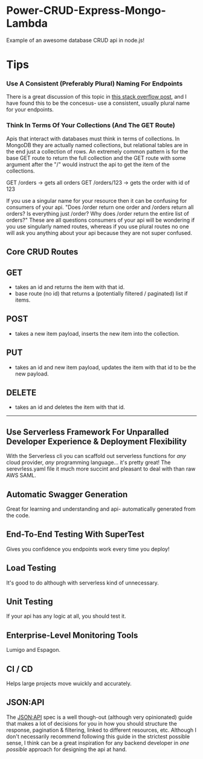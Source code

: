 # Power-CRUD-Express-Mongo-Lambda
Example of an awesome database CRUD api in node.js!

# Tips


### Use A Consistent (Preferably Plural) Naming For Endpoints

There is a great discussion of this topic in [this stack overflow post](https://stackoverflow.com/questions/6845772/rest-uri-convention-singular-or-plural-name-of-resource-while-creating-it), and I have found this to be the concesus- use a consistent, usually plural name for your endpoints.


### Think In Terms Of Your Collections (And The GET Route)
Apis that interact with databases must think in terms of collections. In MongoDB they are actually named collections, but relational tables are in the end just a collection of rows. An extremely common pattern is for the base GET route to return the full collection and the GET route with some argument after the "/" would instruct the api to get the item of the collections.

GET  /orders        -> gets all orders
GET  /orders/123    -> gets the order with id of 123

If you use a singular name for your resource then it can be confusing for consumers of your api. "Does /order return one order and /orders return all orders? Is everything just /order? Why does /order return the entire list of orders?" These are all questions consumers of your api will be wondering if you use singularly named routes, whereas if you use plural routes no one will ask you anything about your api because they are not super confused.


## Core CRUD Routes

## GET
  - takes an id and returns the item with that id.
  - base route (no id) that returns a (potentially filtered / paginated) list if items.
  
## POST
  - takes a new item payload, inserts the new item into the collection.

## PUT
  - takes an id and new item payload, updates the item with that id to be the new payload.

## DELETE
  - takes an id and deletes the item with that id.

---

## Use Serverless Framework For Unparalled Developer Experience & Deployment Flexibility
With the Serverless cli you can scaffold out serverless functions for _any_ cloud provider, _any_ programming language... it's pretty great! The serevrless.yaml file it much more succint and pleasant to deal with than raw AWS SAML. 

## Automatic Swagger Generation
Great for learning and understanding and api- automatically generated from the code.

## End-To-End Testing With SuperTest
Gives you confidence you endpoints work every time you deploy!

## Load Testing
It's good to do although with serverless kind of unnecessary.

## Unit Testing
If your api has any logic at all, you should test it.

## Enterprise-Level Monitoring Tools
Lumigo and Espagon.

## CI / CD
Helps large projects move wuickly and accurately.

## JSON:API
The [JSON:API](https://jsonapi.org/) spec is a well though-out (although very opinionated) guide that makes a lot of decisions for you in how you should structure the response, pagination & filtering, linked to different resources, etc. Although I don't necessarily recommend following this guide in the strictest possible sense, I think can be a great inspiration for any backend developer in _one possible_ approach for designing the api at hand.
